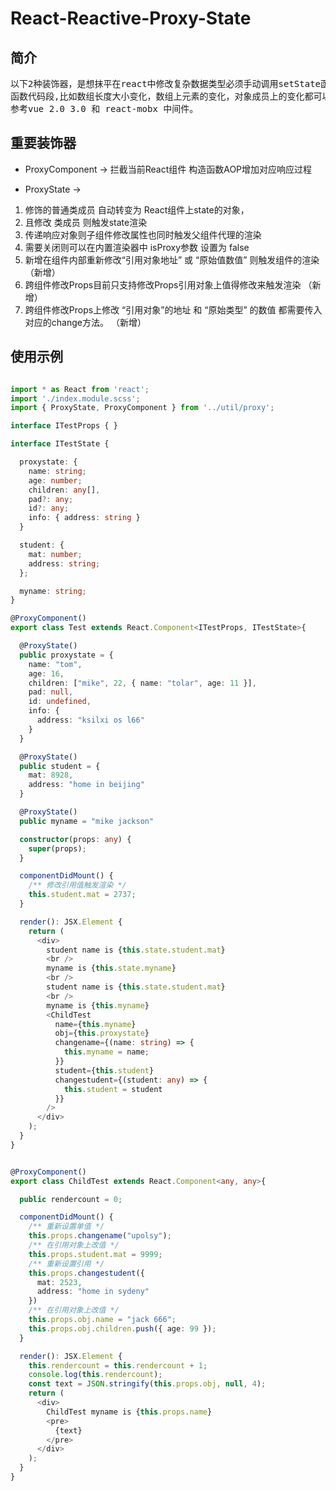 # React-Reactive-Proxy-State

## 简介
<pre>
以下2种装饰器，是想抹平在react中修改复杂数据类型必须手动调用setState函数去触发渲染的目的.可以在你的ReactComponentClass中，不用在去任何书写setState有关的
函数代码段,比如数组长度大小变化，数组上元素的变化，对象成员上的变化都可以触发渲染。同样所有class上的 "@ProxyState” 修饰的成员都会自动转为组件的state。实现代码
参考vue 2.0 3.0 和 react-mobx 中间件。
</pre>

## 重要装饰器
* ProxyComponent -> 拦截当前React组件 构造函数AOP增加对应响应过程

* ProxyState -> 
1. 修饰的普通类成员 自动转变为 React组件上state的对象，
2. 且修改 类成员 则触发state渲染
3. 传递响应对象则子组件修改属性也同时触发父组件代理的渲染
4. 需要关闭则可以在内置渲染器中 isProxy参数 设置为 false
5. 新增在组件内部重新修改“引用对象地址” 或 “原始值数值” 则触发组件的渲染 （新增）
6. 跨组件修改Props目前只支持修改Props引用对象上值得修改来触发渲染 （新增）
7. 跨组件修改Props上修改 “引用对象”的地址 和 “原始类型” 的数值 都需要传入对应的change方法。 （新增）

## 使用示例
```typescript

import * as React from 'react';
import './index.module.scss';
import { ProxyState, ProxyComponent } from '../util/proxy';

interface ITestProps { }

interface ITestState {

  proxystate: {
    name: string;
    age: number;
    children: any[],
    pad?: any;
    id?: any;
    info: { address: string }
  }

  student: {
    mat: number;
    address: string;
  };

  myname: string;
}

@ProxyComponent()
export class Test extends React.Component<ITestProps, ITestState>{

  @ProxyState()
  public proxystate = {
    name: "tom",
    age: 16,
    children: ["mike", 22, { name: "tolar", age: 11 }],
    pad: null,
    id: undefined,
    info: {
      address: "ksilxi os l66"
    }
  }

  @ProxyState()
  public student = {
    mat: 8928,
    address: "home in beijing"
  }

  @ProxyState()
  public myname = "mike jackson"

  constructor(props: any) {
    super(props);
  }

  componentDidMount() {
    /** 修改引用值触发渲染 */
    this.student.mat = 2737;
  }

  render(): JSX.Element {
    return (
      <div>
        student name is {this.state.student.mat}
        <br />
        myname is {this.state.myname}
        <br />
        student name is {this.state.student.mat}
        <br />
        myname is {this.myname}
        <ChildTest
          name={this.myname}
          obj={this.proxystate}
          changename={(name: string) => {
            this.myname = name;
          }}
          student={this.student}
          changestudent={(student: any) => {
            this.student = student
          }}
        />
      </div>
    );
  }
}


@ProxyComponent()
export class ChildTest extends React.Component<any, any>{

  public rendercount = 0;

  componentDidMount() {
    /** 重新设置单值 */
    this.props.changename("upolsy");
    /** 在引用对象上改值 */
    this.props.student.mat = 9999;
    /** 重新设置引用 */
    this.props.changestudent({
      mat: 2523,
      address: "home in sydeny"
    })
    /** 在引用对象上改值 */
    this.props.obj.name = "jack 666";
    this.props.obj.children.push({ age: 99 });
  }

  render(): JSX.Element {
    this.rendercount = this.rendercount + 1;
    console.log(this.rendercount);
    const text = JSON.stringify(this.props.obj, null, 4);
    return (
      <div>
        ChildTest myname is {this.props.name}
        <pre>
          {text}
        </pre>
      </div>
    );
  }
}




```



